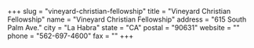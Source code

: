+++
slug = "vineyard-christian-fellowship"
title = "Vineyard Christian Fellowship"
name = "Vineyard Christian Fellowship"
address = "615 South Palm Ave."
city = "La Habra"
state = "CA"
postal = "90631"
website = ""
phone = "562-697-4600"
fax = ""
+++
